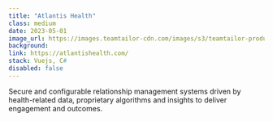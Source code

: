 ```yaml
---
title: "Atlantis Health"
class: medium
date: 2023-05-01
image_url: https://images.teamtailor-cdn.com/images/s3/teamtailor-production/gallery_picture/image_uploads/f04b8e89-5c73-44d1-ac60-47332d64592d/original.jpeg
background: 
link: https://atlantishealth.com/
stack: Vuejs, C#
disabled: false
---
```


Secure and configurable relationship management systems driven by health-related data, proprietary algorithms and insights to deliver engagement and outcomes.
